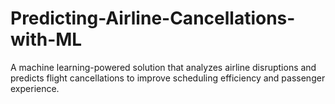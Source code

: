 # Predicting-Airline-Cancellations-with-ML
A machine learning-powered solution that analyzes airline disruptions and predicts flight cancellations to improve scheduling efficiency and passenger experience.

